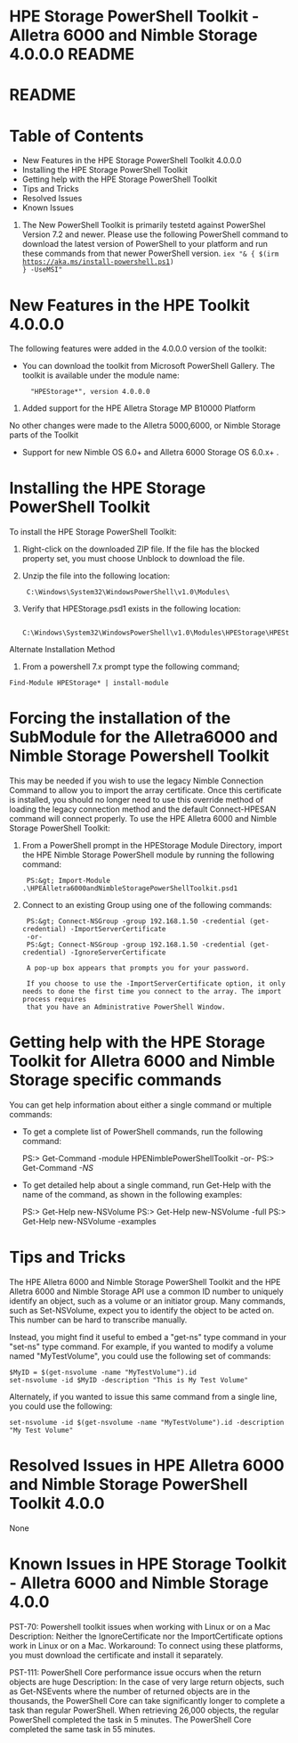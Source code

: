 HPE Storage PowerShell Toolkit - Alletra 6000 and Nimble Storage 4.0.0.0 README
==================================================
README
==================================================


Table of Contents
=================

* New Features in the HPE Storage PowerShell Toolkit 4.0.0.0
* Installing the HPE Storage PowerShell Toolkit
* Getting help with the HPE Storage PowerShell Toolkit
* Tips and Tricks 
* Resolved Issues
* Known Issues
1. The New PowerShell Toolkit is primarily testetd against PowerShel Version 7.2 and newer. Please use the following PowerShell command to download the latest version of PowerShell to your platform and run these commands from that newer PowerShell version. <code>iex "& { $(irm https://aka.ms/install-powershell.ps1) } -UseMSI"</code>


New Features in the HPE Toolkit 4.0.0.0
=================================================================================

The following features were added in the 4.0.0.0 version of the toolkit:

* You can download the toolkit from Microsoft PowerShell Gallery. The toolkit is available under the module name:

        "HPEStorage*", version 4.0.0.0

1. Added support for the HPE Alletra Storage MP B10000 Platform

No other changes were made to the Alletra 5000,6000, or Nimble Storage parts of the Toolkit

* Support for new Nimble OS 6.0+ and Alletra 6000 Storage OS 6.0.x+ . 



Installing the HPE Storage PowerShell Toolkit
======================================================================

To install the HPE Storage PowerShell Toolkit:

1. Right-click on the downloaded ZIP file. If the file has the blocked property set, you must choose Unblock to download the file.

2. Unzip the file into the following location:

        C:\Windows\System32\WindowsPowerShell\v1.0\Modules\

3. Verify that HPEStorage.psd1 exists in the following location:

        C:\Windows\System32\WindowsPowerShell\v1.0\Modules\HPEStorage\HPEStorage.psd1

Alternate Installation Method

1. From a powershell 7.x prompt type the following command;

<code>Find-Module HPEStorage* | install-module</code>

Forcing the installation of the SubModule for the Alletra6000 and Nimble Storage Powershell Toolkit
=================================================================
This may be needed if you wish to use the legacy Nimble Connection Command to allow you to import the array certificate. Once this 
certificate is installed, you should no longer need to use this override method of loading the legacy connection method and the default
Connect-HPESAN command will connect properly. 
To use the HPE Alletra 6000 and Nimble Storage PowerShell Toolkit:

1. From a PowerShell prompt in the HPEStorage Module Directory, import the HPE Nimble Storage PowerShell module by running the following command:

        PS:&gt; Import-Module .\HPEAlletra6000andNimbleStoragePowerShellToolkit.psd1

2. Connect to an existing Group using one of the following commands:

        PS:&gt; Connect-NSGroup -group 192.168.1.50 -credential (get-credential) -ImportServerCertificate
		-or-	
        PS:&gt; Connect-NSGroup -group 192.168.1.50 -credential (get-credential) -IgnoreServerCertificate
	
        A pop-up box appears that prompts you for your password.
	
        If you choose to use the -ImportServerCertificate option, it only needs to done the first time you connect to the array. The import process requires
        that you have an Administrative PowerShell Window. 


Getting help with the HPE Storage Toolkit for Alletra 6000 and Nimble Storage specific commands
=============================================================================

You can get help information about either a single command or multiple commands:

* To get a complete list of PowerShell commands, run the following command:

	PS:&gt; Get-Command -module HPENimblePowerShellToolkit
        -or-
        PS:&gt; Get-Command *-NS*
	
* To get detailed help about a single command, run Get-Help with the name of the command, as shown in the following examples:

	PS:&gt; Get-Help new-NSVolume
	PS:&gt; Get-Help new-NSVolume -full
	PS:&gt; Get-Help new-NSVolume -examples

	
Tips and Tricks
=============== 

The HPE Alletra 6000 and Nimble Storage PowerShell Toolkit and the HPE Alletra 6000 and Nimble Storage API use a common ID number to uniquely 
identify an object, such as a volume or an initiator group. Many commands, such as Set-NSVolume, expect you to identify the object to be acted 
on. This number can be hard to transcribe manually. 

Instead, you might find it useful to embed a "get-ns" type command in your "set-ns" type command. For example, if you wanted to modify a volume named 
"MyTestVolume", you could use the following set of commands:

	$MyID = $(get-nsvolume -name "MyTestVolume").id
	set-nsvolume -id $MyID -description "This is My Test Volume"

Alternately, if you wanted to issue this same command from a single line, you could use the following:

	set-nsvolume -id $(get-nsvolume -name "MyTestVolume").id -description "My Test Volume"


Resolved Issues in HPE Alletra 6000 and Nimble Storage PowerShell Toolkit 4.0.0
================================================================================
None

Known Issues in HPE Storage Toolkit - Alletra 6000 and Nimble Storage 4.0.0
=============================================================================

PST-70: Powershell toolkit issues when working with Linux or on a Mac
	Description: Neither the IgnoreCertificate nor the ImportCertificate options work in Linux or on a Mac. 
	Workaround: To connect using these platforms, you must download the certificate and install it separately.
	
PST-111: PowerShell Core performance issue occurs when the return objects are huge
	Description: In the case of very large return objects, such as Get-NSEvents where the number of returned objects are in the thousands, 
        the PowerShell Core can take significantly longer to complete a task than regular PowerShell. When retrieving 26,000 objects, the regular 
        PowerShell completed the task in 5 minutes. The PowerShell Core completed the same task in 55 minutes.